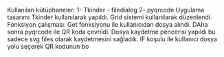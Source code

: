Kullanılan kütüphaneler:
1- Tkinder - filedialog
2- pyqrcode 
Uygulama tasarımı Tkinder kullanılarak yapıldı. Grid sistemi kullanılarak düzenlendi.
Fonksiyon çalışması:
Get fonksiyonu ile kullanıcıdan dosya alındı. DAha sonra pyqrcode ile QR koda çevrildi. Dosya kaydetme pencerisi yapıldı bu sadece svg files olarak kaydetmesini sağladık.
IF koşulu ile kullanıcı dosya yolu seçerek QR kodunun bo
